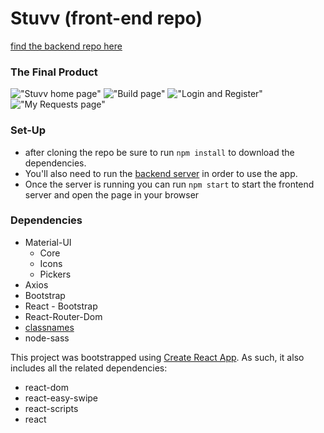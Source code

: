 # Stuvv (front-end repo)

[find the backend repo here](https://github.com/tlowande/stuvv-api)

### The Final Product

!["Stuvv home page"](https://github.com/TYLER-JM/stuvv-react-frontend/blob/jordan/demoDay/docs/homePage.gif?raw=true)
!["Build page"](https://github.com/TYLER-JM/stuvv-react-frontend/blob/jordan/demoDay/docs/buildPageImage.png?raw=true)
!["Login and Register"](https://github.com/TYLER-JM/stuvv-react-frontend/blob/jordan/demoDay/docs/loginRegisterimage.png?raw=true)
!["My Requests page"](https://github.com/TYLER-JM/stuvv-react-frontend/blob/jordan/demoDay/docs/myRequestsImage.png?raw=true)

### Set-Up

- after cloning the repo be sure to run `npm install` to download the dependencies.
- You'll also need to run the [backend server](https://github.com/TYLER-JM/stuvv-api) in order to use the app.
- Once the server is running you can run `npm start` to start the frontend server and open the page in your browser

### Dependencies

- Material-UI
  - Core
  - Icons
  - Pickers
- Axios
- Bootstrap
- React - Bootstrap
- React-Router-Dom
- [classnames](https://github.com/JedWatson/classnames)
- node-sass

This project was bootstrapped using [Create React App](https://github.com/facebook/create-react-app). As such, it also includes all the related dependencies:

- react-dom
- react-easy-swipe
- react-scripts
- react
